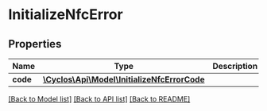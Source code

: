 # InitializeNfcError

## Properties
Name | Type | Description | Notes
------------ | ------------- | ------------- | -------------
**code** | [**\Cyclos\Api\Model\InitializeNfcErrorCode**](InitializeNfcErrorCode.md) |  | [optional] 

[[Back to Model list]](../../README.md#documentation-for-models) [[Back to API list]](../../README.md#documentation-for-api-endpoints) [[Back to README]](../../README.md)

